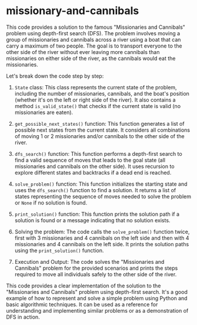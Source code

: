 # missionary-and-cannibals

This code provides a solution to the famous "Missionaries and Cannibals" problem using depth-first search (DFS). The problem involves moving a group of missionaries and cannibals 
across a river using a boat that can carry a maximum of two people. 
The goal is to transport everyone to the other side of the river without ever leaving more 
cannibals than missionaries on either side of the river, as the cannibals would eat the missionaries.

Let's break down the code step by step:

1. `State` class: This class represents the current state of the problem, including the number of missionaries, cannibals, and the boat's position (whether it's on the left or right side of the river). It also contains a method `is_valid_state()` that checks if the current state is valid (no missionaries are eaten).

2. `get_possible_next_states()` function: This function generates a list of possible next states from the current state. It considers all combinations of moving 1 or 2 missionaries and/or cannibals to the other side of the river.

3. `dfs_search()` function: This function performs a depth-first search to find a valid sequence of moves that leads to the goal state (all missionaries and cannibals on the other side). It uses recursion to explore different states and backtracks if a dead end is reached.

4. `solve_problem()` function: This function initializes the starting state and uses the `dfs_search()` function to find a solution. It returns a list of states representing the sequence of moves needed to solve the problem or `None` if no solution is found.

5. `print_solution()` function: This function prints the solution path if a solution is found or a message indicating that no solution exists.

6. Solving the problem: The code calls the `solve_problem()` function twice, first with 3 missionaries and 4 cannibals on the left side and then with 4 missionaries and 4 cannibals on the left side. It prints the solution paths using the `print_solution()` function.

7. Execution and Output: The code solves the "Missionaries and Cannibals" problem for the provided scenarios and prints the steps required to move all individuals safely to the other side of the river.

This code provides a clear implementation of the solution to the "Missionaries and Cannibals" problem using depth-first search. It's a good example of how to represent and solve a simple problem using Python and basic algorithmic techniques. It can be used as a reference for understanding and implementing similar problems or as a demonstration of DFS in action.
